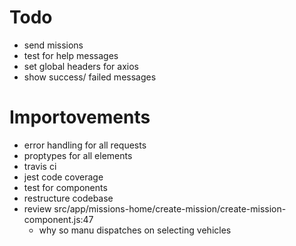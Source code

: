 # Todo
- send missions
- test for help messages
- set global headers for axios
- show success/ failed messages

# Importovements
- error handling for all requests
- proptypes for all elements
- travis ci
- jest code coverage
- test for components
- restructure codebase
- review src/app/missions-home/create-mission/create-mission-component.js:47
  - why so manu dispatches on selecting vehicles